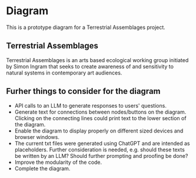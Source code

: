 # Diagram

This is a prototype diagram for a Terrestrial Assemblages project.

## Terrestrial Assemblages
Terrestrial Assemblages is an arts based ecological working group initiated by Simon Ingram that seeks to create awareness of and sensitivity to natural systems in contemporary art audiences.

## Furher things to consider for the diagram
* API calls to an LLM to generate responses to users' questions.
* Generate text for connections between nodes/buttons on the diagram. Clicking on the connecting lines could print text to the lower section of the diagram.
* Enable the diagram to display properly on different sized devices and browser windows.
* The current txt files were generated using ChatGPT and are intended as placeholders. Further consideration is needed, e.g. should these texts be written by an LLM? Should further prompting and proofing be done?
* Improve the modularity of the code.
* Complete the diagram.
